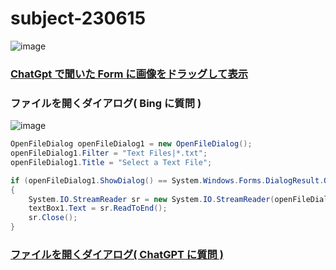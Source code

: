# subject-230615

![image](https://github.com/winofsql/subject-230615/assets/1501327/e5b9107a-7202-4e15-8961-d334739796ef)



### [ChatGpt で聞いた Form に画像をドラッグして表示](https://chat.openai.com/share/00494f66-40f7-4a02-984b-cfb64e612308)


### ファイルを開くダイアログ( Bing に質問 )

![image](https://github.com/winofsql/subject-230615/assets/1501327/5109c151-bcac-4396-88dd-427db660f7eb)

```cs
OpenFileDialog openFileDialog1 = new OpenFileDialog();
openFileDialog1.Filter = "Text Files|*.txt";
openFileDialog1.Title = "Select a Text File";

if (openFileDialog1.ShowDialog() == System.Windows.Forms.DialogResult.OK)
{
    System.IO.StreamReader sr = new System.IO.StreamReader(openFileDialog1.FileName);
    textBox1.Text = sr.ReadToEnd();
    sr.Close();
}
```

### [ファイルを開くダイアログ( ChatGPT に質問 )](https://chat.openai.com/share/65f49bc7-1002-4fd9-9fac-85d13cf5e0b0)
